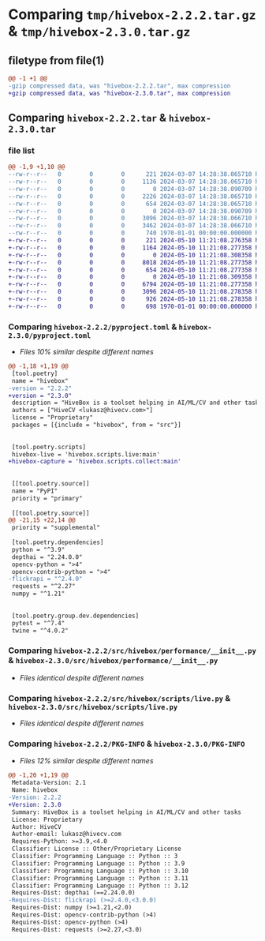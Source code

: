 # Comparing `tmp/hivebox-2.2.2.tar.gz` & `tmp/hivebox-2.3.0.tar.gz`

## filetype from file(1)

```diff
@@ -1 +1 @@
-gzip compressed data, was "hivebox-2.2.2.tar", max compression
+gzip compressed data, was "hivebox-2.3.0.tar", max compression
```

## Comparing `hivebox-2.2.2.tar` & `hivebox-2.3.0.tar`

### file list

```diff
@@ -1,9 +1,10 @@
--rw-r--r--   0        0        0      221 2024-03-07 14:28:38.065710 hivebox-2.2.2/LICENSE
--rw-r--r--   0        0        0     1136 2024-03-07 14:28:38.065710 hivebox-2.2.2/pyproject.toml
--rw-r--r--   0        0        0        0 2024-03-07 14:28:38.090709 hivebox-2.2.2/src/hivebox/__init__.py
--rw-r--r--   0        0        0     2226 2024-03-07 14:28:38.065710 hivebox-2.2.2/src/hivebox/ai/__init__.py
--rw-r--r--   0        0        0      654 2024-03-07 14:28:38.065710 hivebox-2.2.2/src/hivebox/performance/__init__.py
--rw-r--r--   0        0        0        0 2024-03-07 14:28:38.090709 hivebox-2.2.2/src/hivebox/scripts/__init__.py
--rw-r--r--   0        0        0     3096 2024-03-07 14:28:38.066710 hivebox-2.2.2/src/hivebox/scripts/live.py
--rw-r--r--   0        0        0     3462 2024-03-07 14:28:38.066710 hivebox-2.2.2/src/hivebox/storage/__init__.py
--rw-r--r--   0        0        0      740 1970-01-01 00:00:00.000000 hivebox-2.2.2/PKG-INFO
+-rw-r--r--   0        0        0      221 2024-05-10 11:21:08.276358 hivebox-2.3.0/LICENSE
+-rw-r--r--   0        0        0     1164 2024-05-10 11:21:08.277358 hivebox-2.3.0/pyproject.toml
+-rw-r--r--   0        0        0        0 2024-05-10 11:21:08.308358 hivebox-2.3.0/src/hivebox/__init__.py
+-rw-r--r--   0        0        0     8018 2024-05-10 11:21:08.277358 hivebox-2.3.0/src/hivebox/common/__init__.py
+-rw-r--r--   0        0        0      654 2024-05-10 11:21:08.277358 hivebox-2.3.0/src/hivebox/performance/__init__.py
+-rw-r--r--   0        0        0        0 2024-05-10 11:21:08.309358 hivebox-2.3.0/src/hivebox/scripts/__init__.py
+-rw-r--r--   0        0        0     6794 2024-05-10 11:21:08.277358 hivebox-2.3.0/src/hivebox/scripts/collect.py
+-rw-r--r--   0        0        0     3096 2024-05-10 11:21:08.278358 hivebox-2.3.0/src/hivebox/scripts/live.py
+-rw-r--r--   0        0        0      926 2024-05-10 11:21:08.278358 hivebox-2.3.0/src/hivebox/storage/__init__.py
+-rw-r--r--   0        0        0      698 1970-01-01 00:00:00.000000 hivebox-2.3.0/PKG-INFO
```

### Comparing `hivebox-2.2.2/pyproject.toml` & `hivebox-2.3.0/pyproject.toml`

 * *Files 10% similar despite different names*

```diff
@@ -1,18 +1,19 @@
 [tool.poetry]
 name = "hivebox"
-version = "2.2.2"
+version = "2.3.0"
 description = "HiveBox is a toolset helping in AI/ML/CV and other tasks"
 authors = ["HiveCV <lukasz@hivecv.com>"]
 license = "Proprietary"
 packages = [{include = "hivebox", from = "src"}]
 
 
 [tool.poetry.scripts]
 hivebox-live = 'hivebox.scripts.live:main'
+hivebox-capture = 'hivebox.scripts.collect:main'
 
 
 [[tool.poetry.source]]
 name = "PyPI"
 priority = "primary"
 
 [[tool.poetry.source]]
@@ -21,15 +22,14 @@
 priority = "supplemental"
 
 [tool.poetry.dependencies]
 python = "^3.9"
 depthai = "2.24.0.0"
 opencv-python = ">4"
 opencv-contrib-python = ">4"
-flickrapi = "^2.4.0"
 requests = "^2.27"
 numpy = "^1.21"
 
 
 [tool.poetry.group.dev.dependencies]
 pytest = "^7.4"
 twine = "^4.0.2"
```

### Comparing `hivebox-2.2.2/src/hivebox/performance/__init__.py` & `hivebox-2.3.0/src/hivebox/performance/__init__.py`

 * *Files identical despite different names*

### Comparing `hivebox-2.2.2/src/hivebox/scripts/live.py` & `hivebox-2.3.0/src/hivebox/scripts/live.py`

 * *Files identical despite different names*

### Comparing `hivebox-2.2.2/PKG-INFO` & `hivebox-2.3.0/PKG-INFO`

 * *Files 12% similar despite different names*

```diff
@@ -1,20 +1,19 @@
 Metadata-Version: 2.1
 Name: hivebox
-Version: 2.2.2
+Version: 2.3.0
 Summary: HiveBox is a toolset helping in AI/ML/CV and other tasks
 License: Proprietary
 Author: HiveCV
 Author-email: lukasz@hivecv.com
 Requires-Python: >=3.9,<4.0
 Classifier: License :: Other/Proprietary License
 Classifier: Programming Language :: Python :: 3
 Classifier: Programming Language :: Python :: 3.9
 Classifier: Programming Language :: Python :: 3.10
 Classifier: Programming Language :: Python :: 3.11
 Classifier: Programming Language :: Python :: 3.12
 Requires-Dist: depthai (==2.24.0.0)
-Requires-Dist: flickrapi (>=2.4.0,<3.0.0)
 Requires-Dist: numpy (>=1.21,<2.0)
 Requires-Dist: opencv-contrib-python (>4)
 Requires-Dist: opencv-python (>4)
 Requires-Dist: requests (>=2.27,<3.0)
```

